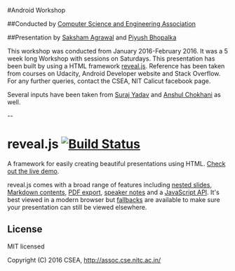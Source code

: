 #Android Workshop

##Conducted by [Computer Science and Engineering Association](https://www.facebook.com/CSEA.NITC)

##Presentation by [Saksham Agrawal](https://github.com/sakshamagarwal) and [Piyush Bhopalka](https://github.com/pbhopalka)

This workshop was conducted from January 2016-February 2016. It was a 5 week long Workshop with sessions on Saturdays.
This presentation has been built by using a HTML framework [reveal.js](http://lab.hakim.se/reveal-js/).
Reference has been taken from courses on Udacity, Android Developer website and Stack Overflow.
For any further queries, contact the CSEA, NIT Calicut facebook page.

Several inputs have been taken from [Suraj Yadav](https://www.facebook.com/profile.php?id=100008243947665) and [Anshul Chokhani](https://github.com/anshulchokhani) as well.

--

# reveal.js [![Build Status](https://travis-ci.org/hakimel/reveal.js.svg?branch=master)](https://travis-ci.org/hakimel/reveal.js)

A framework for easily creating beautiful presentations using HTML. [Check out the live demo](http://lab.hakim.se/reveal-js/).

reveal.js comes with a broad range of features including [nested slides](https://github.com/hakimel/reveal.js#markup), [Markdown contents](https://github.com/hakimel/reveal.js#markdown), [PDF export](https://github.com/hakimel/reveal.js#pdf-export), [speaker notes](https://github.com/hakimel/reveal.js#speaker-notes) and a [JavaScript API](https://github.com/hakimel/reveal.js#api). It's best viewed in a modern browser but [fallbacks](https://github.com/hakimel/reveal.js/wiki/Browser-Support) are available to make sure your presentation can still be viewed elsewhere.


## License

MIT licensed

Copyright (C) 2016 CSEA, http://assoc.cse.nitc.ac.in/
